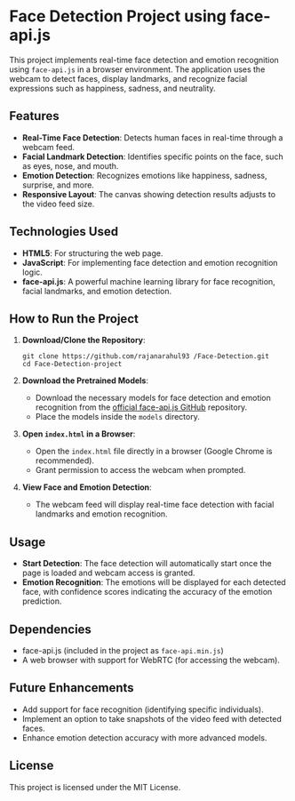 # Face Detection Project using face-api.js

This project implements real-time face detection and emotion recognition using `face-api.js` in a browser environment. The application uses the webcam to detect faces, display landmarks, and recognize facial expressions such as happiness, sadness, and neutrality.

## Features
- **Real-Time Face Detection**: Detects human faces in real-time through a webcam feed.
- **Facial Landmark Detection**: Identifies specific points on the face, such as eyes, nose, and mouth.
- **Emotion Detection**: Recognizes emotions like happiness, sadness, surprise, and more.
- **Responsive Layout**: The canvas showing detection results adjusts to the video feed size.

## Technologies Used
- **HTML5**: For structuring the web page.
- **JavaScript**: For implementing face detection and emotion recognition logic.
- **face-api.js**: A powerful machine learning library for face recognition, facial landmarks, and emotion detection.


## How to Run the Project

1. **Download/Clone the Repository**:
   ```
   git clone https://github.com/rajanarahul93 /Face-Detection.git
   cd Face-Detection-project
   ```

2. **Download the Pretrained Models**:
   - Download the necessary models for face detection and emotion recognition from the [official face-api.js GitHub](https://github.com/justadudewhohacks/face-api.js) repository.
   - Place the models inside the `models` directory.

3. **Open `index.html` in a Browser**:
   - Open the `index.html` file directly in a browser (Google Chrome is recommended).
   - Grant permission to access the webcam when prompted.

4. **View Face and Emotion Detection**:
   - The webcam feed will display real-time face detection with facial landmarks and emotion recognition.


## Usage

- **Start Detection**: The face detection will automatically start once the page is loaded and webcam access is granted.
- **Emotion Recognition**: The emotions will be displayed for each detected face, with confidence scores indicating the accuracy of the emotion prediction.

## Dependencies

- face-api.js (included in the project as `face-api.min.js`)
- A web browser with support for WebRTC (for accessing the webcam).

## Future Enhancements

- Add support for face recognition (identifying specific individuals).
- Implement an option to take snapshots of the video feed with detected faces.
- Enhance emotion detection accuracy with more advanced models.

## License
This project is licensed under the MIT License.
